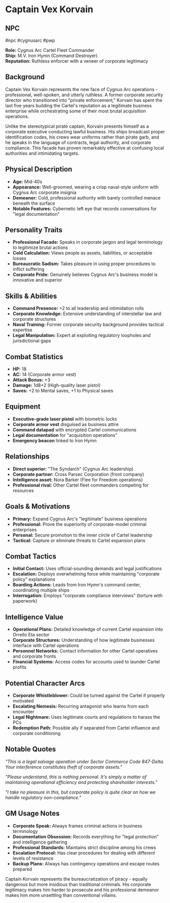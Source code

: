 # Captain Vex Korvain
## NPC

#npc #cygnusarc #pwp 

**Role:** Cygnus Arc Cartel Fleet Commander  
**Ship:** M.V. Iron Hymn (Command Destroyer)  
**Reputation:** Ruthless enforcer with a veneer of corporate legitimacy

## Background

Captain Vex Korvain represents the new face of Cygnus Arc operations - professional, well-spoken, and utterly ruthless. A former corporate security director who transitioned into "private enforcement," Korvain has spent the last five years building the Cartel's reputation as a legitimate business enterprise while orchestrating some of their most brutal acquisition operations.

Unlike the stereotypical pirate captain, Korvain presents himself as a corporate executive conducting lawful business. His ships broadcast proper identification codes, his crews wear uniforms rather than pirate garb, and he speaks in the language of contracts, legal authority, and corporate compliance. This facade has proven remarkably effective at confusing local authorities and intimidating targets.

## Physical Description

- **Age:** Mid-40s
- **Appearance:** Well-groomed, wearing a crisp naval-style uniform with Cygnus Arc corporate insignia
- **Demeanor:** Cold, professional authority with barely controlled menace beneath the surface
- **Notable Features:** Cybernetic left eye that records conversations for "legal documentation"

## Personality Traits

- **Professional Facade:** Speaks in corporate jargon and legal terminology to legitimize brutal actions
- **Cold Calculation:** Views people as assets, liabilities, or acceptable losses
- **Bureaucratic Sadism:** Takes pleasure in using proper procedures to inflict suffering
- **Corporate Pride:** Genuinely believes Cygnus Arc's business model is innovative and superior

## Skills & Abilities

- **Command Presence:** +2 to all leadership and intimidation rolls
- **Corporate Knowledge:** Extensive understanding of interstellar law and corporate structures
- **Naval Training:** Former corporate security background provides tactical expertise
- **Legal Manipulation:** Expert at exploiting regulatory loopholes and jurisdictional gaps

## Combat Statistics

- **HP:** 18
- **AC:** 14 (Corporate armor vest)
- **Attack Bonus:** +3
- **Damage:** 1d8+2 (High-quality laser pistol)
- **Saves:** +2 to Mental saves, +1 to Physical saves

## Equipment

- **Executive-grade laser pistol** with biometric locks
- **Corporate armor vest** disguised as business attire  
- **Command datapad** with encrypted Cartel communications
- **Legal documentation** for "acquisition operations"
- **Emergency beacon** linked to Iron Hymn

## Relationships

- **Direct superior:** "The Syndarch" (Cygnus Arc leadership)
- **Corporate partner:** Cross Parsec Corporation (front company)
- **Intelligence asset:** Nora Barker (Flee for Freedom operations)
- **Professional rival:** Other Cartel fleet commanders competing for resources

## Goals & Motivations

- **Primary:** Expand Cygnus Arc's "legitimate" business operations
- **Professional:** Prove the superiority of corporate-model criminal enterprises
- **Personal:** Secure promotion to the inner circle of Cartel leadership
- **Tactical:** Capture or eliminate threats to Cartel expansion plans

## Combat Tactics

- **Initial Contact:** Uses official-sounding demands and legal justifications
- **Escalation:** Deploys overwhelming force while maintaining "corporate policy" explanations
- **Boarding Actions:** Leads from Iron Hymn's command center, coordinating multiple ships
- **Interrogation:** Employs "corporate compliance interviews" (torture with paperwork)

## Intelligence Value

- **Operational Plans:** Detailed knowledge of current Cartel expansion into Orrello Eta sector
- **Corporate Structures:** Understanding of how legitimate businesses interface with Cartel operations
- **Personnel Networks:** Contact information for other Cartel operatives and corporate fronts
- **Financial Systems:** Access codes for accounts used to launder Cartel profits

## Potential Character Arcs

- **Corporate Whistleblower:** Could be turned against the Cartel if properly motivated
- **Escalating Nemesis:** Recurring antagonist who learns from each encounter
- **Legal Nightmare:** Uses legitimate courts and regulations to harass the PCs
- **Redemption Path:** Possible ally if separated from Cartel influence and corporate conditioning

## Notable Quotes

*"This is a legal salvage operation under Sector Commerce Code 847-Delta. Your interference constitutes theft of corporate assets."*

*"Please understand, this is nothing personal. It's simply a matter of maintaining operational efficiency and protecting shareholder interests."*

*"I take no pleasure in this, but corporate policy is quite clear on how we handle regulatory non-compliance."*

## GM Usage Notes

- **Corporate Speak:** Always frames criminal actions in business terminology
- **Documentation Obsession:** Records everything for "legal protection" and intelligence gathering
- **Professional Standards:** Maintains strict discipline among his crews
- **Escalation Protocol:** Has clear procedures for dealing with different levels of resistance
- **Backup Plans:** Always has contingency operations and escape routes prepared

Captain Korvain represents the bureaucratization of piracy - equally dangerous but more insidious than traditional criminals. His corporate legitimacy makes him harder to prosecute and his professional demeanor makes him more unsettling than conventional villains.
